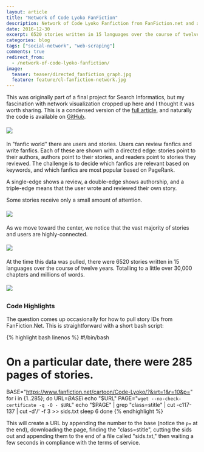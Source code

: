 ```yaml
---
layout: article
title: "Network of Code Lyoko FanFiction"
description: Network of Code Lyoko Fanfiction from FanFiction.net and a search engine to explore it.
date: 2016-12-30
excerpt: 6520 stories written in 15 languages over the course of twelve years; a fanfiction community visualized.
categories: blog
tags: ["social-network", "web-scraping"]
comments: true
redirect_from:
  - /network-of-code-lyoko-fanfiction/
image:
  teaser: teaser/directed_fanfiction_graph.jpg
  feature: feature/cl-fanfiction-network.jpg
---
```


This was originally part of a final project for Search Informatics, but my fascination with network visualization cropped up here and I thought it was worth sharing. This is a condensed version of the [full article](https://hayesall.github.io/CLFanfictionSearchEngine/), and naturally the code is available on [GitHub](https://github.com/hayesall/CLFanFictionSearchEngine).

<img src="https://raw.githubusercontent.com/hayesall/CLFanfictionSearchEngine/master/media/directed-fanfiction-graph.jpg" style="display: block; margin: auto; padding-top: 0.4em; padding-bottom: 0.4em;" class="img-responsive"/>

In "fanfic world" there are users and stories. Users can review fanfics and write fanfics. Each of these are shown with a directed edge: stories point to their authors, authors point to their stories, and readers point to stories they reviewed. The challenge is to decide which fanfics are relevant based on keywords, and which fanfics are most popular based on PageRank.

A single-edge shows a review, a double-edge shows authorship, and a triple-edge means that the user wrote and reviewed their own story.

Some stories receive only a small amount of attention.

<img src="https://raw.githubusercontent.com/hayesall/CLFanfictionSearchEngine/master/media/fan-network2.png" style="display: block; margin: auto; padding-top: 0.4em; padding-bottom: 0.4em;" class="img-responsive"/>

As we move toward the center, we notice that the vast majority of stories and users are highly-connected.

<img src="https://raw.githubusercontent.com/hayesall/CLFanfictionSearchEngine/master/media/fan-network6.png" style="display: block; margin: auto; padding-top: 0.4em; padding-bottom: 0.4em;" class="img-responsive"/>

At the time this data was pulled, there were 6520 stories written in 15 languages over the course of twelve years. Totalling to a little over 30,000 chapters and millions of words.

<img src="https://github.com/hayesall/CLFanfictionSearchEngine/blob/master/media/fan-network9.png?raw=true" style="display: block; margin: auto; padding-top: 0.4em; padding-bottom: 0.4em;" class="img-responsive"/>

### Code Highlights

The question comes up occasionally for how to pull story IDs from FanFiction.Net. This is straightforward with a short bash script:

{% highlight bash linenos %}
#!/bin/bash
# On a particular date, there were 285 pages of stories.

BASE="https://www.fanfiction.net/cartoon/Code-Lyoko/?&srt=1&r=10&p="
for i in {1..285}; do
    URL=$BASE$i
    echo "$URL"
    PAGE="`wget --no-check-certificate -q -O - $URL`"
    echo "$PAGE" | grep "class=stitle" | cut -c117-137 | cut -d'/' -f 3 >> sids.txt
    sleep 6
done
{% endhighlight %}

This will create a URL by appending the number to the base (notice the `p=` at the end), downloading the page, finding the "class=stitle", cutting the sids out and appending them to the end of a file called "sids.txt," then waiting a few seconds in compliance with the terms of service.
